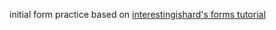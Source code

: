 initial form practice based on [interestingishard's forms tutorial](https://internetingishard.netlify.app/html-and-css/forms/index.html)
